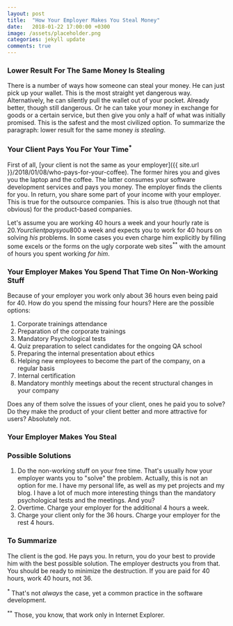 ```yaml
---
layout: post
title:  "How Your Employer Makes You Steal Money"
date:   2018-01-22 17:00:00 +0300
image: /assets/placeholder.png
categories: jekyll update
comments: true
---
```


### Lower Result For The Same Money Is Stealing

There is a number of ways how someone can steal your money. He can just pick up your wallet. This is the most straight yet dangerous way. Alternatively, he can silently pull the wallet out of your pocket. Already better, though still dangerous. Or he can take your money in exchange for goods or a certain service, but then give you only a half of what was initially promised. This is the safest and the most civilized option. To summarize the paragraph: lower result for the same money _is stealing_.

### Your Client Pays You For Your Time<sup>*</sup>

First of all, [your client is not the same as your employer]({{ site.url }}/2018/01/08/who-pays-for-your-coffee). The former hires you and gives you the laptop and the coffee. The latter consumes your software development services and pays you money. The employer finds the clients for you. In return, you share some part of your income with your employer. This is true for the outsource companies. This is also true (though not that obvious) for the product-based companies.

Let's assume you are working 40 hours a week and your hourly rate is 20$. Your client pays you 800$ a week and expects you to work for 40 hours on solving _his_ problems. In some cases you even charge him explicitly by filling some excels or the forms on the ugly corporate web sites<sup>**</sup> with the amount of hours you spent working _for him_.

### Your Employer Makes You Spend That Time On Non-Working Stuff

Because of your employer you work only about 36 hours even being paid for 40. How do you spend the missing four hours? Here are the possible options:

1. Corporate trainings attendance
2. Preparation of the corporate trainings
3. Mandatory Psychological tests
4. Quiz preparation to select candidates for the ongoing QA school
5. Preparing the internal presentation about ethics
6. Helping new employees to become the part of the company, on a regular basis
7. Internal certification
8. Mandatory monthly meetings about the recent structural changes in your company

Does any of them solve the issues of your client, ones he paid you to solve? Do they make the product of your client better and more attractive for users? Absolutely not.

### Your Employer Makes You Steal

### Possible Solutions

1. Do the non-working stuff on your free time. That's usually how your employer wants you to "solve" the problem. Actually, this is not an option for me. I have my personal life, as well as my pet projects and my blog. I have a lot of much more interesting things than the mandatory psychological tests and the meetings. And you?
2. Overtime. Charge your employer for the additional 4 hours a week.
3. Charge your client only for the 36 hours. Charge your employer for the rest 4 hours.

### To Summarize

The client is the god. He pays you. In return, you do your best to provide him with the best possible solution. The employer destructs you from that. You should be ready to minimize the destruction. If you are paid for 40 hours, work 40 hours, not 36.

<sup>*</sup> That's not _always_ the case, yet a common practice in the software development.

<sup>**</sup> Those, you know, that work only in Internet Explorer.
